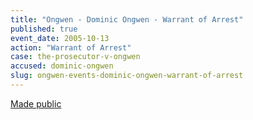 ```yaml
---
title: "Ongwen - Dominic Ongwen - Warrant of Arrest"
published: true
event_date: 2005-10-13
action: "Warrant of Arrest"
case: the-prosecutor-v-ongwen
accused: dominic-ongwen
slug: ongwen-events-dominic-ongwen-warrant-of-arrest
---
```


[Made public](http://www.icc-cpi.int/iccdocs/doc/doc97201.pdf)

